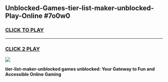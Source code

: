 
## Unblocked-Games-tier-list-maker-unblocked-Play-Online #7o0w0
<h3>
<a href="https://news.freeplayer.one?title=tier-list-maker-unblocked&ref=3">CLICK TO PLAY</a></h3>
<hr>

<h3>
<a href="https://news.freeplayer.one?title=tier-list-maker-unblocked&ref=3">CLICK 2 PLAY</a>
  
</h3>

<a href="https://news.freeplayer.one?title=tier-list-maker-unblocked&ref=3"><img src="https://clearcache.store/games.png"></a>


**tier-list-maker-unblocked games unblocked: Your Gateway to Fun and Accessible Online Gaming**
